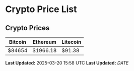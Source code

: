 # Crypto Price List

## Crypto Prices
| Bitcoin | Ethereum | Litecoin |
| ------- | -------- | -------- |
| $84654 | $1966.18 | $91.38 |
**Last Updated:** 2025-03-20 15:58 UTC
**Last Updated:** $DATE$
